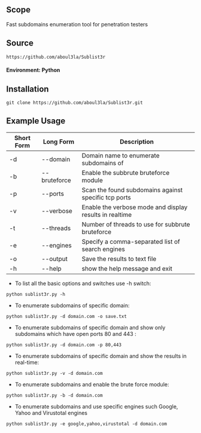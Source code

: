 ## Scope
Fast subdomains enumeration tool for penetration testers

## Source
```
https://github.com/aboul3la/Sublist3r
```
#### Environment: Python

## Installation
```
git clone https://github.com/aboul3la/Sublist3r.git
```

## Example Usage

|Short Form|Long Form|Description|
|---|---|---|
|-d|--domain|Domain name to enumerate subdomains of|
|-b|--bruteforce|Enable the subbrute bruteforce module|
|-p|--ports|Scan the found subdomains against specific tcp ports|
|-v|--verbose|Enable the verbose mode and display results in realtime|
|-t|--threads|Number of threads to use for subbrute bruteforce|
|-e|--engines|Specify a comma-separated list of search engines|
|-o|--output|Save the results to text file|
|-h|--help|show the help message and exit|

- To list all the basic options and switches use -h switch:
```
python sublist3r.py -h
```

- To enumerate subdomains of specific domain:
```
python sublist3r.py -d domain.com -o save.txt
```

- To enumerate subdomains of specific domain and show only subdomains which have open ports 80 and 443 :
```
python sublist3r.py -d domain.com -p 80,443
```

- To enumerate subdomains of specific domain and show the results in real-time:
```
python sublist3r.py -v -d domain.com
```

- To enumerate subdomains and enable the brute force module:
```
python sublist3r.py -b -d domain.com
```

- To enumerate subdomains and use specific engines such Google, Yahoo and Virustotal engines
```
python sublist3r.py -e google,yahoo,virustotal -d domain.com
```


